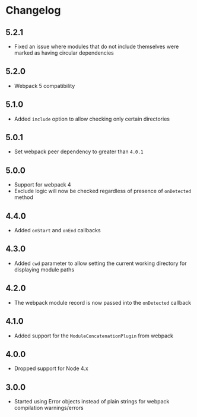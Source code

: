 # Changelog

## 5.2.1

* Fixed an issue where modules that do not include themselves were marked as having circular dependencies

## 5.2.0

* Webpack 5 compatibility

## 5.1.0

* Added `include` option to allow checking only certain directories

## 5.0.1

* Set webpack peer dependency to greater than `4.0.1`

## 5.0.0

* Support for webpack 4
* Exclude logic will now be checked regardless of presence of `onDetected` method

## 4.4.0

* Added `onStart` and `onEnd` callbacks

## 4.3.0

* Added `cwd` parameter to allow setting the current working directory for displaying module paths

## 4.2.0

* The webpack module record is now passed into the `onDetected` callback

## 4.1.0

* Added support for the `ModuleConcatenationPlugin` from webpack

## 4.0.0

* Dropped support for Node 4.x

## 3.0.0

* Started using Error objects instead of plain strings for webpack compilation warnings/errors
